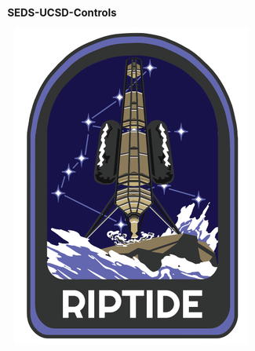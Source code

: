 ## SEDS-UCSD-Controls
<p align="center">
  <img src="https://github.com/SEDS-UCSD-Controls/.github/blob/main/profile/riptide_logo.png" />
</p>
